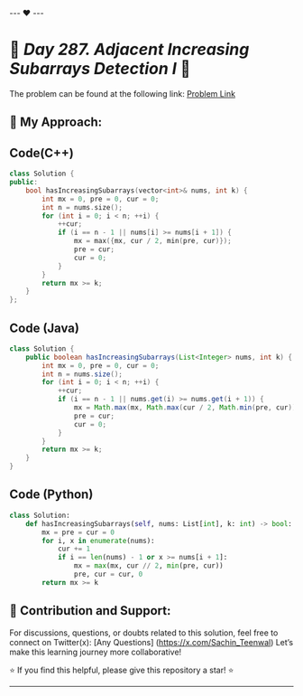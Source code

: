 --- ❤️ ---

# 🚀 _Day 287. Adjacent Increasing Subarrays Detection I_ 🧠


The problem can be found at the following link: [Problem Link](https://leetcode.com/problems/adjacent-increasing-subarrays-detection-i)

## 🎯 **My Approach:**


## Code(C++)
```cpp
class Solution {
public:
    bool hasIncreasingSubarrays(vector<int>& nums, int k) {
        int mx = 0, pre = 0, cur = 0;
        int n = nums.size();
        for (int i = 0; i < n; ++i) {
            ++cur;
            if (i == n - 1 || nums[i] >= nums[i + 1]) {
                mx = max({mx, cur / 2, min(pre, cur)});
                pre = cur;
                cur = 0;
            }
        }
        return mx >= k;
    }
};
```

## Code (Java)

```java
class Solution {
    public boolean hasIncreasingSubarrays(List<Integer> nums, int k) {
        int mx = 0, pre = 0, cur = 0;
        int n = nums.size();
        for (int i = 0; i < n; ++i) {
            ++cur;
            if (i == n - 1 || nums.get(i) >= nums.get(i + 1)) {
                mx = Math.max(mx, Math.max(cur / 2, Math.min(pre, cur)));
                pre = cur;
                cur = 0;
            }
        }
        return mx >= k;
    }
}
```

## Code (Python)

```python
class Solution:
    def hasIncreasingSubarrays(self, nums: List[int], k: int) -> bool:
        mx = pre = cur = 0
        for i, x in enumerate(nums):
            cur += 1
            if i == len(nums) - 1 or x >= nums[i + 1]:
                mx = max(mx, cur // 2, min(pre, cur))
                pre, cur = cur, 0
        return mx >= k
```



## 🎯 **Contribution and Support:**

For discussions, questions, or doubts related to this solution, feel free to connect on Twitter(x): [Any Questions] (https://x.com/Sachin_Teenwal) Let’s make this learning journey more collaborative!

⭐ If you find this helpful, please give this repository a star! ⭐

---
